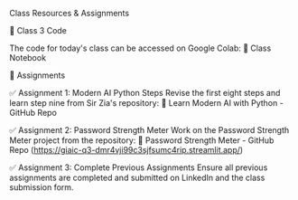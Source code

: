 Class Resources & Assignments

📌 Class 3 Code

The code for today's class can be accessed on Google Colab:
🔗 Class Notebook

🎯 Assignments

✅ Assignment 1: Modern AI Python Steps
Revise the first eight steps and learn step nine from Sir Zia's repository:
🔗 Learn Modern AI with Python - GitHub Repo

✅ Assignment 2: Password Strength Meter
Work on the Password Strength Meter project from the repository:
🔗 Password Strength Meter - GitHub Repo
(https://giaic-q3-dmr4vji99c3sjfsumc4rip.streamlit.app/)

✅ Assignment 3: Complete Previous Assignments
Ensure all previous assignments are completed and submitted on LinkedIn and the class submission form.


